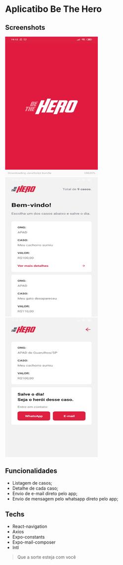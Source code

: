 # Aplicatibo Be The Hero

## Screenshots
<img src="https://github.com/Daniels887/be-the-hero_mobile/blob/master/telas/Splash.jpeg" alt="Splash" width="300" height="450" /> <img src="https://github.com/Daniels887/be-the-hero_mobile/blob/master/telas/Incidents.jpeg" alt="Incidents" width="300" height="450" /> <img src="https://github.com/Daniels887/be-the-hero_mobile/blob/master/telas/Detail.jpeg" alt="Detail" width="300" height="450" />

## Funcionalidades
- Listagem de casos;
- Detalhe de cada caso;
- Envio de e-mail direto pelo app;
- Envio de mensagem pelo whatsapp direto pelo app;

## Techs
- React-navigation
- Axios
- Expo-constants
- Expo-mail-composer
- Intl

> Que a sorte esteja com você
